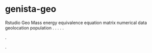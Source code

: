 # genista-geo
Rstudio Geo Mass energy equivalence equation matrix numerical data geolocation population
.
.
.
.
.




.



.
